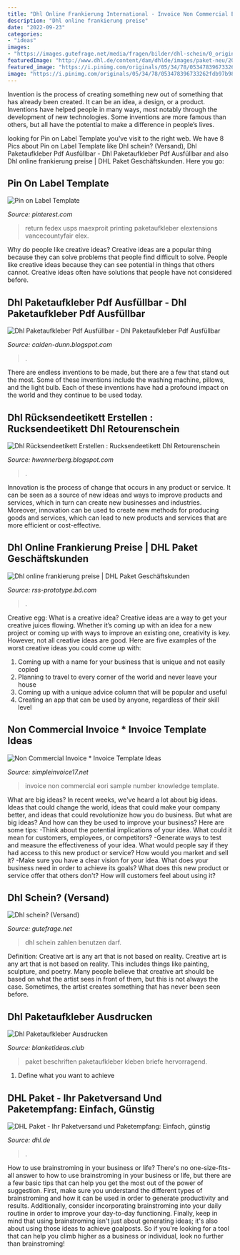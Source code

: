 ```yaml
---
title: "Dhl Online Frankierung International - Invoice Non Commercial Eori Sample Number Knowledge Template"
description: "Dhl online frankierung preise"
date: "2022-09-23"
categories:
- "ideas"
images:
- "https://images.gutefrage.net/media/fragen/bilder/dhl-schein/0_original.png?v=1534612725000"
featuredImage: "http://www.dhl.de/content/dam/dhlde/images/paket-neu/2014/header-720/Paket_720x233.jpg"
featured_image: "https://i.pinimg.com/originals/05/34/78/053478396733262fdb97b98cbabd28de.png"
image: "https://i.pinimg.com/originals/05/34/78/053478396733262fdb97b98cbabd28de.png"
---
```



Invention is the process of creating something new out of something that has already been created. It can be an idea, a design, or a product. Inventions have helped people in many ways, most notably through the development of new technologies. Some inventions are more famous than others, but all have the potential to make a difference in people’s lives.

	

		
looking for Pin on Label Template you've visit to the right web. We have 8 Pics about Pin on Label Template like Dhl schein? (Versand), Dhl Paketaufkleber Pdf Ausfüllbar - Dhl Paketaufkleber Pdf Ausfüllbar and also Dhl online frankierung preise | DHL Paket Geschäftskunden. Here you go:
		
    
## Pin On Label Template

<img loading=lazy src="https://i.pinimg.com/originals/05/34/78/053478396733262fdb97b98cbabd28de.png" onerror="this.onerror=null;this.src='https://tse4.mm.bing.net/th?id=OIP.E7cegCXkQHcPiqVqQogBwgHaLF&amp;pid=15.1';" alt="Pin on Label Template">

_Source: pinterest.com_

>return fedex usps maexproit printing paketaufkleber elextensions vancecountyfair elex. 

	

Why do people like creative ideas?
Creative ideas are a popular thing because they can solve problems that people find difficult to solve. People like creative ideas because they can see potential in things that others cannot. Creative ideas often have solutions that people have not considered before.

    
## Dhl Paketaufkleber Pdf Ausfüllbar - Dhl Paketaufkleber Pdf Ausfüllbar

<img loading=lazy src="https://lh3.googleusercontent.com/proxy/UXNCvak8sDq2r4Cx4C_AC3PCHdlWzbAowaFUcvMz0bTcK5_j8o1wx4VmH_3g9KUrSGzVVLbYvW7x5U3gai-R1EiBnH4t0UXxEgshPdSpMSNWUYqIRhOmS3YBYk3yiHMLZww-_zNqAooMTnKIlH0dTbSGv7MQ7iuNoYKz1fcoizMM3p7w90pUx8Ea91ZY4dmSe21wScD_YLTLB3tt-ztvVbqQK_ENtJoBlkEc-vTEZIOjlgcvPo8=w1200-h630-p-k-no-nu" onerror="this.onerror=null;this.src='https://tse1.mm.bing.net/th?id=OIP.iy3Y94CNxdXr93v1v1PmTwHaI-&amp;pid=15.1';" alt="Dhl Paketaufkleber Pdf Ausfüllbar - Dhl Paketaufkleber Pdf Ausfüllbar">

_Source: caiden-dunn.blogspot.com_

>. 

	

There are endless inventions to be made, but there are a few that stand out the most. Some of these inventions include the washing machine, pillows, and the light bulb. Each of these inventions have had a profound impact on the world and they continue to be used today.

    
## Dhl Rücksendeetikett Erstellen : Rucksendeetikett Dhl Retourenschein

<img loading=lazy src="https://lh6.googleusercontent.com/proxy/r_aQkuBGrwl4TyRPDEmj4e_aB-pEVHuXd6BJK75uqrBtdkj_RdO8-MtxW6nlHMwUPOdf_FjF_bZBNe6z4GP4juhUmGNyCdDpS-_E-P7qlIX2wWDFpvVHYHGbbBf9Xf9zOPxe63PvhyY4hv9VPw4hdKCy=w1200-h630-p-k-no-nu" onerror="this.onerror=null;this.src='https://tse3.mm.bing.net/th?id=OIP.YVXPgwv8bxDq37PRafobYQHaHR&amp;pid=15.1';" alt="Dhl Rücksendeetikett Erstellen : Rucksendeetikett Dhl Retourenschein">

_Source: hwennerberg.blogspot.com_

>. 

	

Innovation is the process of change that occurs in any product or service. It can be seen as a source of new ideas and ways to improve products and services, which in turn can create new businesses and industries. Moreover, innovation can be used to create new methods for producing goods and services, which can lead to new products and services that are more efficient or cost-effective.

    
## Dhl Online Frankierung Preise | DHL Paket Geschäftskunden

<img loading=lazy src="http://www.jolschimke.de/images/Entgelte/DHL-2016-02-A_650.jpg" onerror="this.onerror=null;this.src='https://tse4.mm.bing.net/th?id=OIP.t_QivZ8B4Cm0wXWY27zTiAHaFd&amp;pid=15.1';" alt="Dhl online frankierung preise | DHL Paket Geschäftskunden">

_Source: rss-prototype.bd.com_

>. 

	

Creative egg: What is a creative idea?
Creative ideas are a way to get your creative juices flowing. Whether it’s coming up with an idea for a new project or coming up with ways to improve an existing one, creativity is key. However, not all creative ideas are good. Here are five examples of the worst creative ideas you could come up with:
1. Coming up with a name for your business that is unique and not easily copied
2. Planning to travel to every corner of the world and never leave your house
3. Coming up with a unique advice column that will be popular and useful
4. Creating an app that can be used by anyone, regardless of their skill level

    
## Non Commercial Invoice * Invoice Template Ideas

<img loading=lazy src="https://simpleinvoice17.net/wp-content/uploads/2017/01/knowledge-non-commercial-invoice.jpg" onerror="this.onerror=null;this.src='https://tse2.mm.bing.net/th?id=OIP.jUKA3cv6U3nOBDxflOl1GwHaKe&amp;pid=15.1';" alt="Non Commercial Invoice * Invoice Template Ideas">

_Source: simpleinvoice17.net_

>invoice non commercial eori sample number knowledge template. 

	

What are big ideas?
In recent weeks, we've heard a lot about big ideas. Ideas that could change the world, ideas that could make your company better, and ideas that could revolutionize how you do business. But what are big ideas? And how can they be used to improve your business? Here are some tips: 
-Think about the potential implications of your idea. What could it mean for customers, employees, or competitors? 
-Generate ways to test and measure the effectiveness of your idea. What would people say if they had access to this new product or service? How would you market and sell it? 
-Make sure you have a clear vision for your idea. What does your business need in order to achieve its goals? What does this new product or service offer that others don't? How will customers feel about using it?

    
## Dhl Schein? (Versand)

<img loading=lazy src="https://images.gutefrage.net/media/fragen/bilder/dhl-schein/0_original.png?v=1534612725000" onerror="this.onerror=null;this.src='https://tse3.mm.bing.net/th?id=OIP.z174Hp509Iab5JSPdIkD-gHaNL&amp;pid=15.1';" alt="Dhl schein? (Versand)">

_Source: gutefrage.net_

>dhl schein zahlen benutzen darf. 

	

Definition: Creative art is any art that is not based on reality.
Creative art is any art that is not based on reality. This includes things like painting, sculpture, and poetry. Many people believe that creative art should be based on what the artist sees in front of them, but this is not always the case. Sometimes, the artist creates something that has never been seen before.

    
## Dhl Paketaufkleber Ausdrucken

<img loading=lazy src="https://images.gutefrage.net/media/fragen/bilder/kann-man-die-aufkleber-von-dhl-auch-auf-briefe-kleben/0_big.jpg?v=1440181802000" onerror="this.onerror=null;this.src='https://tse2.mm.bing.net/th?id=OIP.lxixH7Zr6iViBUpMibN2IQHaHa&amp;pid=15.1';" alt="Dhl Paketaufkleber Ausdrucken">

_Source: blanketideas.club_

>paket beschriften paketaufkleber kleben briefe hervorragend. 

	

1. Define what you want to achieve 

    
## DHL Paket - Ihr Paketversand Und Paketempfang: Einfach, Günstig

<img loading=lazy src="http://www.dhl.de/content/dam/dhlde/images/paket-neu/2014/header-720/Paket_720x233.jpg" onerror="this.onerror=null;this.src='https://tse1.mm.bing.net/th?id=OIP.6_Dyybv7tjmZ6iHdTxlaQAHaCZ&amp;pid=15.1';" alt="DHL Paket - Ihr Paketversand und Paketempfang: Einfach, günstig">

_Source: dhl.de_

>. 

	

How to use brainstroming in your business or life?
There's no one-size-fits-all answer to how to use brainstroming in your business or life, but there are a few basic tips that can help you get the most out of the power of suggestion. First, make sure you understand the different types of brainstroming and how it can be used in order to generate productivity and results. Additionally, consider incorporating brainstroming into your daily routine in order to improve your day-to-day functioning. Finally, keep in mind that using brainstroming isn't just about generating ideas; it's also about using those ideas to achieve goalposts. So if you're looking for a tool that can help you climb higher as a business or individual, look no further than brainstroming!

